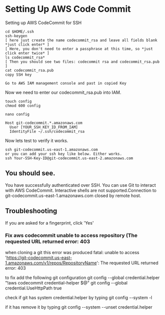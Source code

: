 # Setting Up AWS Code Commit
Setting up AWS CodeCommit for SSH

```
cd $HOME/.ssh
ssh-keygen
[ here just create the name codecommit_rsa and leave all fields blank *just click enter* ]
[ Here, you don't need to enter a passphrase at this time, so *just click enter twice* ]
ls codecommit_rsa*
[ Then you should see two files: codecommit rsa and codecommit_rsa.pub ]
cat codecommit_rsa.pub
copy SSH key
```
```
Go to AWS IAM management console and past in copied Key
```

Now we need to enter our codecommit_rsa.pub into IAM.

```
touch config
chmod 600 config
```

```
nano config

Host git-codecommit.*.amazonaws.com
  User [YOUR_SSH_KEY_ID_FROM_IAM]
  IdentityFile ~/.ssh/codecommit_rsa
```
  

Now lets test to verify it works.

```
ssh git-codecommit.us-east-1.amazonaws.com
or you can add your ssh key like below. Either works.
ssh Your-SSH-Key-ID@git-codecommit.us-east-2.amazonaws.com
```

## You should see.
You have successfully authenticated over SSH. You can use Git to interact with AWS CodeCommit. Interactive shells are not supported.Connection to git-codecommit.us-east-1.amazonaws.com closed by remote host.

## Troubleshooting
If you are asked for a fingerprint, click 'Yes'

### Fix aws codecommit unable to access repository (The requested URL returned error: 403

when cloning a git this error was produced
fatal: unable to access 'https://git-codecommit.us-east-1.amazonaws.com/v1/repos/RepositoryName': The requested URL returned error: 403

to fix add the following git configuration
git config --global credential.helper "!aws codecommit credential-helper $@"
git config --global credential.UseHttpPath true

check if git has system credential.helper by typing 
git config --system -l

if it has remove it by typing
git config --system --unset credential.helper


